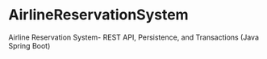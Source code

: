 # AirlineReservationSystem
Airline Reservation System- REST API, Persistence, and Transactions (Java Spring Boot)
